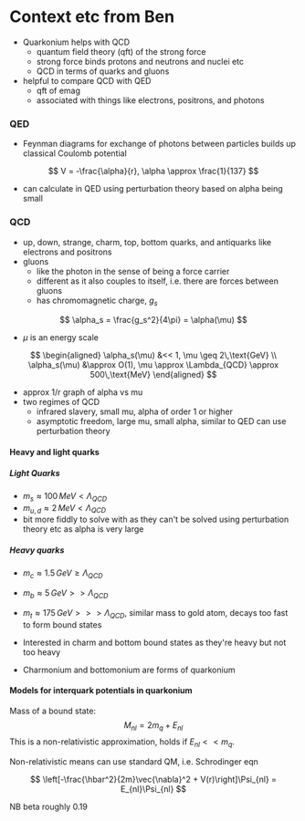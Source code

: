 # Context etc from Ben

- Quarkonium helps with QCD 
    - quantum field theory (qft) of the strong force
    - strong force binds protons and neutrons and nuclei etc
    - QCD in terms of quarks and gluons 
- helpful to compare QCD with QED
    - qft of emag
    - associated with things like electrons, positrons, and photons

### QED
- Feynman diagrams for exchange of photons between particles builds up classical Coulomb potential

$$
    V = -\frac{\alpha}{r}, \alpha \approx \frac{1}{137}
$$
- can calculate in QED using perturbation theory based on alpha being small

### QCD

- up, down, strange, charm, top, bottom quarks, and antiquarks like electrons and positrons
- gluons
    - like the photon in the sense of being a force carrier
    - different as it also couples to itself, i.e. there are forces between gluons
    - has chromomagnetic charge, $g_s$

$$
    \alpha_s = \frac{g_s^2}{4\pi} = \alpha(\mu)
$$

- $\mu$ is an energy scale

$$
    \begin{aligned}
    \alpha_s(\mu) &<< 1, \mu \geq 2\,\text{GeV} \\
    \alpha_s(\mu) &\approx O(1), \mu \approx \Lambda_{QCD} \approx 500\,\text{MeV}
    \end{aligned}
$$

- approx 1/r graph of alpha vs mu
- two regimes of QCD
    - infrared slavery, small mu, alpha of order 1 or higher
    - asymptotic freedom, large mu, small alpha, similar to QED can use perturbation theory

#### Heavy and light quarks

##### Light Quarks

- $m_s \approx 100\,MeV < \Lambda_{QCD}$
- $m_{u,d} \approx 2\,MeV < \Lambda_{QCD_{}}$
- bit more fiddly to solve with as they can't be solved using perturbation theory etc as alpha is very large

##### Heavy quarks

- $m_c \approx 1.5\,GeV \geq \Lambda_{QCD}$
- $m_b \approx 5\,GeV >> \Lambda_{QCD}$
- $m_t \approx 175\,GeV >>> \Lambda_{QCD_{}}$, similar mass to gold atom, decays too fast to form bound states

- Interested in charm and bottom bound states as they're heavy but not too heavy
- Charmonium and bottomonium are forms of quarkonium

#### Models for interquark potentials in quarkonium

Mass of a bound state:
$$
    M_{nl} = 2m_q + E_{nl}
$$
This is a non-relativistic approximation, holds if $E_{nl} << m_{q}$.

Non-relativistic means can use standard QM, i.e. Schrodinger eqn 

$$
    \left[-\frac{\hbar^2}{2m}\vec{\nabla}^2 + V(r)\right]\Psi_{nl} = E_{nl}\Psi_{nl}
$$

NB beta roughly 0.19
